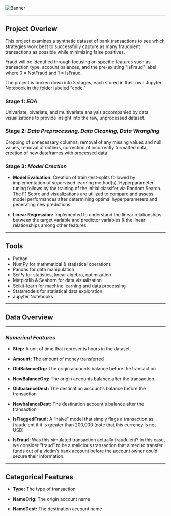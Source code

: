 ![Banner](https://github.com/thetechleila/Financial-Fraud-EDA-and-Classification-Algorithms/blob/main/images/Financial%20Fraud%20Detection%20Banner.png)
___

## Project Overiew

This project examines a synthetic dataset of bank transactions to see which strategies work best to successfully capture as many fraudulent transactions as possible while minimizing false positives.

Fraud will be identified through focusing on specific features such as transaction type, account balances, and the pre-existing "IsFraud" label where 0 = NotFraud and  1 = IsFraud.

The project is broken down into 3 stages, each stored in their own Jupyter Notebook in the folder labeled "code."

### **Stage 1:** *EDA*

Univariate, bivariate, and multivariate analysis accompanied by data visualizations to provide insight into the raw, unprocessed dataset.

### **Stage 2:** *Data Preprocessing, Data Cleaning, Data Wrangling*

Dropping of unnecessary columns, removal of any missing values and null values, removal of outliers, correction of incorrectly formatted data, creation of new dataframes with processed data

### **Stage 3:** *Model Creation* 

* **Model Evaluation:** Creation of train-test-splits followed by implementation of supervised learning method(s). Hyperparameter tuning follows by the training of the initial classifer via Random Search. The F1 Score and visualizations are utilized to compare and assess model performances after determining optimal hyperparameters and generating new predictions.

* **Linear Regression:** Implemented to understand the linear relationships between the target variable and predictor variables & the linear relationships among other features.

___
## Tools

* Python
* NumPy for mathmatical & statistical operations
* Pandas for data manipulation
* SciPy for statistics, linear algebra, optimization
* Matplotlib & Seaborn for data visualization
* Scikit-learn for machine learning and data processing
* Statsmodels for statistical data exploration
* Jupyter Notebooks

___

## **Data Overview**

___
### *Numerical Features*

* **Step:** A unit of time that represents hours in the dataset.

* **Amount:** The amount of money transferred 

* **OldBalanceOrg:** The origin accounts balance before the transaction 

* **NewBalanceOrg:** The origin accounts balance after the transaction 

* **OldbalanceDest:** The destination account's balance before the transaction 

* **NewbalanceDest:** The destination account's balance after the transaction 

* **IsFlaggedFraud:** A “naive” model that simply flags a transaction as fraudulent if it is greater than 200,000 (note that this currency is not USD) 

* **IsFraud:** Was this simulated transaction actually fraudulent? In this case, we consider “fraud” to be a malicious transaction that aimed to transfer funds out of a victim’s bank account before the account owner could secure their information. 

___
## Categorical Features

* **Type:** The type of transaction 

* **NameOrig:** The origin account name

* **NameDest:** The destination account name 